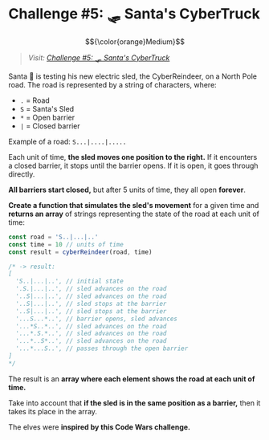 # Challenge #5: 🛷 Santa's CyberTruck

$${\color{orange}Medium}$$

>_Visit: [Challenge #5: 🛷 Santa's CyberTruck](https://adventjs.dev/challenges/2023/5)_

Santa 🎅 is testing his new electric sled, the CyberReindeer, on a North Pole road.
The road is represented by a string of characters, where:

- `.` = Road
- `S` = Santa's Sled
- `*` = Open barrier
- `|` = Closed barrier

Example of a road: `S...|....|.....`

Each unit of time, **the sled moves one position to the right.** If it encounters
a closed barrier, it stops until the barrier opens. If it is open, it goes
through directly.

**All barriers start closed,** but after 5 units of time, they all open **forever**.

**Create a function that simulates the sled's movement** for a given time and
**returns an array** of strings representing the state of the road at each unit
of time:

```javascript
const road = 'S..|...|..'
const time = 10 // units of time
const result = cyberReindeer(road, time)

/* -> result:
[
  'S..|...|..', // initial state
  '.S.|...|..', // sled advances on the road
  '..S|...|..', // sled advances on the road
  '..S|...|..', // sled stops at the barrier
  '..S|...|..', // sled stops at the barrier
  '...S...*..', // barrier opens, sled advances
  '...*S..*..', // sled advances on the road
  '...*.S.*..', // sled advances on the road
  '...*..S*..', // sled advances on the road
  '...*...S..', // passes through the open barrier
]
*/
```

The result is an **array where each element shows the road at each unit of time.**

Take into account that **if the sled is in the same position as a barrier,**
then it takes its place in the array.

The elves were **inspired by this Code Wars challenge.**
